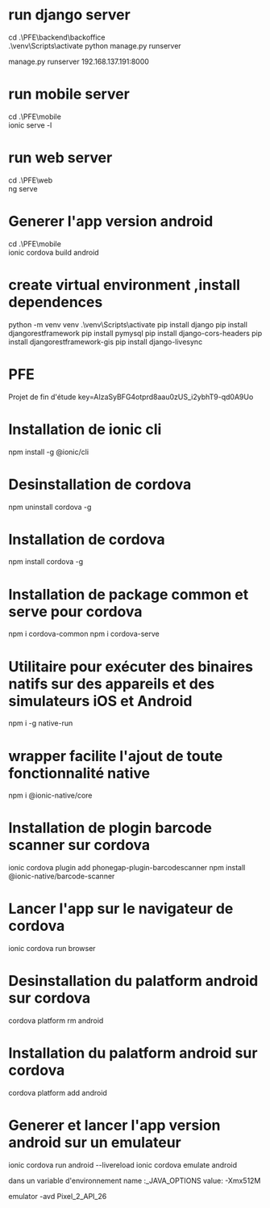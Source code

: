 # run django server

cd .\PFE\backend\backoffice\
.\venv\Scripts\activate 
python manage.py runserver

manage.py runserver 192.168.137.191:8000

# run mobile server

cd .\PFE\mobile\
ionic serve -l

# run web server

cd .\PFE\web\
ng serve

# Generer l'app version android
cd .\PFE\mobile\
ionic cordova build android

# create  virtual environment ,install dependences
python -m venv venv 
.\venv\Scripts\activate 
pip install django 
pip install djangorestframework
pip install pymysql
pip install django-cors-headers
pip install djangorestframework-gis
pip install django-livesync

# PFE
Projet de fin d'étude 
key=AIzaSyBFG4otprd8aau0zUS_i2ybhT9-qd0A9Uo

# Installation de ionic cli
npm install -g @ionic/cli

# Desinstallation de cordova
npm uninstall cordova -g

# Installation de cordova
npm install cordova -g 

# Installation de package common et serve pour cordova
npm i cordova-common 
npm i cordova-serve 

# Utilitaire pour exécuter des binaires natifs sur des appareils et des simulateurs iOS et Android
npm i -g native-run   

# wrapper facilite l'ajout de toute fonctionnalité native
npm i @ionic-native/core

# Installation de plogin barcode scanner sur cordova
ionic cordova plugin add phonegap-plugin-barcodescanner
npm install @ionic-native/barcode-scanner

# Lancer l'app sur le navigateur de cordova
ionic cordova run browser

# Desinstallation du palatform android sur cordova
cordova platform rm android

# Installation du palatform android sur cordova
cordova platform add android


# Generer et lancer l'app version android sur un emulateur
ionic cordova run android --livereload
ionic cordova emulate android


dans un variable d'environnement 
name :_JAVA_OPTIONS
value: -Xmx512M

emulator -avd Pixel_2_API_26